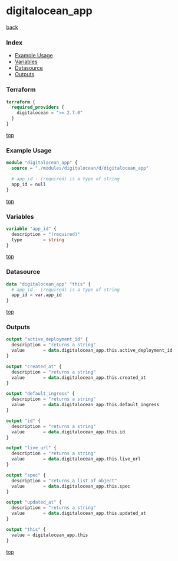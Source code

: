 # digitalocean_app

[back](../digitalocean.md)

### Index

- [Example Usage](#example-usage)
- [Variables](#variables)
- [Datasource](#datasource)
- [Outputs](#outputs)

### Terraform

```terraform
terraform {
  required_providers {
    digitalocean = ">= 2.7.0"
  }
}
```

[top](#index)

### Example Usage

```terraform
module "digitalocean_app" {
  source = "./modules/digitalocean/d/digitalocean_app"

  # app_id - (required) is a type of string
  app_id = null
}
```

[top](#index)

### Variables

```terraform
variable "app_id" {
  description = "(required)"
  type        = string
}
```

[top](#index)

### Datasource

```terraform
data "digitalocean_app" "this" {
  # app_id - (required) is a type of string
  app_id = var.app_id
}
```

[top](#index)

### Outputs

```terraform
output "active_deployment_id" {
  description = "returns a string"
  value       = data.digitalocean_app.this.active_deployment_id
}

output "created_at" {
  description = "returns a string"
  value       = data.digitalocean_app.this.created_at
}

output "default_ingress" {
  description = "returns a string"
  value       = data.digitalocean_app.this.default_ingress
}

output "id" {
  description = "returns a string"
  value       = data.digitalocean_app.this.id
}

output "live_url" {
  description = "returns a string"
  value       = data.digitalocean_app.this.live_url
}

output "spec" {
  description = "returns a list of object"
  value       = data.digitalocean_app.this.spec
}

output "updated_at" {
  description = "returns a string"
  value       = data.digitalocean_app.this.updated_at
}

output "this" {
  value = digitalocean_app.this
}
```

[top](#index)